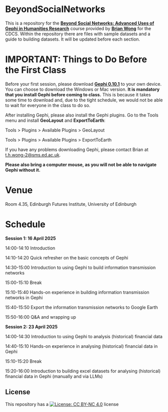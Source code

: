 # BeyondSocialNetworks

This is a repository for the [**Beyond Social Networks: Advanced Uses of Gephi in Humanities Research**](https://www.cdcs.ed.ac.uk/events/beyond-social-networks-advanced-uses-gephi-humanities-research) course provided by [**Brian Wong**](https://www.ed.ac.uk/profile/tsz-ho-wong) for the CDCS. Within the repository there are files with sample datasets and a guide to building datasets. It will be updated before each section.

# IMPORTANT: Things to Do Before the First Class

Before your first session, please download [**Gephi 0.10.1**](https://gephi.org/users/download/) to your own device. You can choose to download the Windows or Mac version. **It is mandatory that you install Gephi before coming to class.** This is because it takes some time to download and, due to the tight schedule, we would not be able to wait for everyone in the class to do so.

After installing Gephi, please also install the Gephi plugins. Go to the Tools menu and install **GeoLayout** and **ExportToEarth**:

Tools > Plugins > Available Plugins > GeoLayout

Tools > Plugins > Available Plugins > ExportToEarth

If you have any problems downloading Gephi, please contact Brian at t.h.wong-2@sms.ed.ac.uk.

**Please also bring a computer mouse, as you will not be able to navigate Gephi without it.**

# Venue

Room 4.35, Edinburgh Futures Institute, University of Edinburgh

# Schedule

**Session 1: 16 April 2025**

14:00-14:10 Introduction

14:10-14:20 Quick refresher on the basic concepts of Gephi

14:30-15:00 Introduction to using Gephi to build information transmission networks 

15:00-15:10 Break

15:10-15:40 Hands-on experience in building information transmission networks in Gephi

15:40-15:50 Export the information transmission networks to Google Earth

15:50-16:00 Q&A and wrapping up

**Session 2: 23 April 2025**

14:00-14:30 Introduction to using Gephi to analysis (historical) financial data

14:40-15:10 Hands-on experience in analysing (historical) financial data in Gephi

15:10-15:20 Break

15:20-16:00 Introduction to building excel datasets for analysing (historical) financial data in Gephi (manually and via LLMs)


## License

This repository has a [![License: CC BY-NC 4.0](https://licensebuttons.net/l/by-nc/4.0/80x15.png)](https://creativecommons.org/licenses/by-nc/4.0/) license
